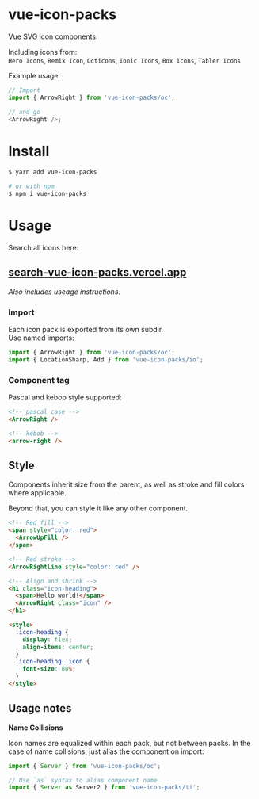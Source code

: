 # vue-icon-packs

Vue SVG icon components.

Including icons from:  
`Hero Icons`,
`Remix Icon`, `Octicons`, `Ionic Icons`, `Box Icons`, `Tabler Icons`

Example usage:

```js
// Import
import { ArrowRight } from 'vue-icon-packs/oc';

// and go
<ArrowRight />;
```

# Install

```bash
$ yarn add vue-icon-packs

# or with npm
$ npm i vue-icon-packs

```

# Usage

Search all icons here:

## [search-vue-icon-packs.vercel.app](https://search-vue-icon-packs.vercel.app)

_Also includes useage instructions._

### **Import**

Each icon pack is exported from its own subdir.  
Use named imports:

```javascript
import { ArrowRight } from 'vue-icon-packs/oc';
import { LocationSharp, Add } from 'vue-icon-packs/io';
```

### **Component tag**

Pascal and kebop style supported:

```html
<!-- pascal case -->
<ArrowRight />

<!-- kebob -->
<arrow-right />
```

## Style

Components inherit size from the parent, as well as stroke and fill colors where applicable.

Beyond that, you can style it like any other component.

```html
<!-- Red fill -->
<span style="color: red">
  <ArrowUpFill />
</span>

<!-- Red stroke -->
<ArrowRightLine style="color: red" />

<!-- Align and shrink -->
<h1 class="icon-heading">
  <span>Hello world!</span>
  <ArrowRight class="icon" />
</h1>

<style>
  .icon-heading {
    display: flex;
    align-items: center;
  }
  .icon-heading .icon {
    font-size: 80%;
  }
</style>
```

## Usage notes

**Name Collisions**

Icon names are equalized within each pack, but not between packs.
In the case of name collisions, just alias the component on import:

```javascript
import { Server } from 'vue-icon-packs/oc';

// Use `as` syntax to alias component name
import { Server as Server2 } from 'vue-icon-packs/ti';
```
